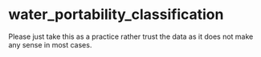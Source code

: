 # water_portability_classification

Please just take this as a practice rather trust the data as it does not make any sense in most cases. 


